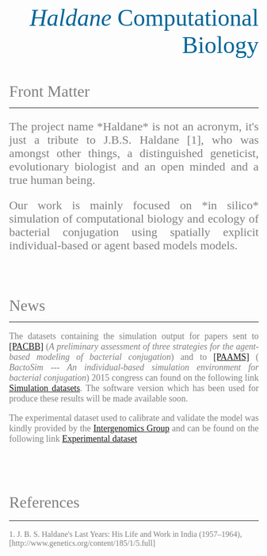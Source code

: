<font size="10" color="#006699" face="verdana"><p align="right">_Haldane_ Computational Biology</p></font>
<br><br>
<font size="6" color="gray" face="verdana">Front Matter</font>
<hr>
<font size="5" color="gray" face="verdana">
<p align="justify">
The project name *Haldane* is not an acronym, it's just a tribute to  J.B.S. Haldane [1], who was amongst other things, a distinguished geneticist, evolutionary biologist and an open minded and a true human being.  
</p>

<p align="justify">
Our work is mainly focused on *in silico* simulation of computational biology and ecology of bacterial conjugation using spatially explicit individual-based or agent based models models.
</p>

</font>
<br><br><br>

<font size="6" color="gray" face="verdana">News</font>
<hr>
<font size="4" color="gray" face="verdana">
<p align="justify">
The datasets containing the simulation output for papers sent to <a href=http://www.pacbb.net/>[PACBB]</a> (<i>A preliminary assessment of three strategies for the agent-based modeling of bacterial conjugation</i>) and to <a href=http://www.paams.net/> [PAAMS]</a> (<i> BactoSim --- An individual-based simulation environment for bacterial conjugation</i>) 2015 congress can found on the following link <a href=http://goo.gl/kpoc8w>Simulation datasets</a>. The software version which has been used for produce these results will be made available soon.
</p>

<p align="justify">
The experimental dataset used to calibrate and validate the model was kindly provided by the <a href=http://grupos.unican.es/intergenomica/>Intergenomics Group</a> and can be found on the following link <a href=https://drive.google.com/file/d/0B9__8UJfGfucVmV1Vl93cFF5WDQ/edit?usp=sharing>Experimental dataset</a>
</p>

<br><br><br>

<font size="6" color="gray" face="verdana">References</font>
<hr>
<font size="3" color="gray" face="verdana">
1. J. B. S. Haldane's Last Years: His Life and Work in India (1957–1964), [http://www.genetics.org/content/185/1/5.full]
</font>
<br><br><br>
